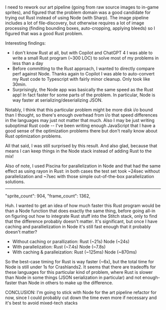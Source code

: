 I need to rework our art pipeline (going from raw source images to in-game sprites), and figured that the problem domain was a good candidate for trying out Rust instead of using Node (with Sharp). The image pipeline includes a lot of file-discovery, but otherwise requires a lot of image processing (finding bounding boxes, auto-cropping, applying bleeds) so I figured that was a good Rust problem.

Interesting findings:

- I don't know Rust at all, but with Copilot and ChatGPT 4 I was able to write a small Rust program (~300 LOC) to solve most of my problems in less than a day
- Before committing to the Rust approach, I wanted to directly compare perf against Node. Thanks again to Copilot I was able to auto-convert my Rust code to Typescript with fairly minor cleanup. Only took like 30min.
- Surprisingly, the Node app was basically the same speed as the Rust app! In fact faster for some parts of the problem. In particular, Node is way faster at serializing/deserializing JSON.

Notably, I think that this particular problem might be more disk i/o bound than I thought, so there's enough overhead from i/o that speed differences in the languages may just not matter that much. Also I may be just writing suboptimal Rust code -- I've been writing enough JavaScript that I have a good sense of the optimization problems there but don't really know about Rust optimization problems.

All that said, I was still surprised by this result. And also glad, because that means I can keep things in the Node stack instead of adding Rust to the mix!

Also of note, I used Piscina for parallelization in Node and that had the same effect as using rayon in Rust: in both cases the test set took ~24sec without parallelization and ~7sec with those simple out-of-the-box parallelization solutions.

--- 

"sprite_count": 904,
"frame_count": 1362,

Huh. I wanted to get an idea of how much faster this Rust program would be than a Node function that does exactly the same thing, before going all-in on figuring out how to integrate Rust stuff into the Stitch stack, only to find that the difference probably doesn't matter. It's significant, but once I have caching and parallielization in Node it's still fast enough that it probably doesn't matter?

- Without caching or parallization: Rust (~21s) Node (~24s)
- With parallelization: Rust (~7.4s) Node (~7.8s)
- With caching & paralleization: Rust (~125ms) Node (~870ms)

So the best-case timing for Rust is way faster (~6x), but the total time for Node is still under 1s for Crashlands2. It seems that there are tradeoffs for these languages for this particular kind of problem, where Rust is slower than Node in some things (JSON serialization in particular) and not enough-faster than Node in others to make up the difference.

CONCLUSION: I'm going to stick with Node for the art pipeline refactor for now, since I could probably cut down the time even more if necessary and it's best to avoid mixed-tech stacks